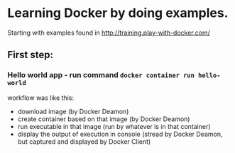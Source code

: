 # Learning Docker by doing examples.

Starting with examples found in http://training.play-with-docker.com/

## First step:
### Hello world app - run command `docker container run hello-world`

workflow was like this:
- download image (by Docker Deamon)
- create container based on that image (by Docker Deamon)
- run executable in that image (run by whatever is in that container)
- display the output of execution in console (stread by Docker Deamon, but captured and displayed by Docker Client)